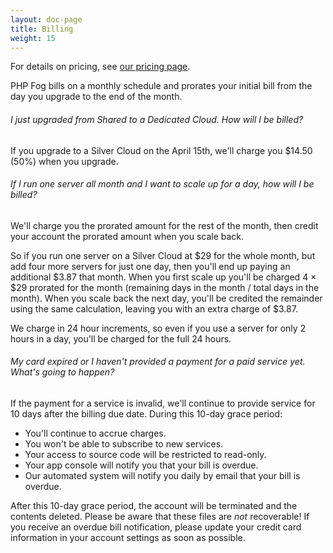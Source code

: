 ```yaml
---
layout: doc-page
title: Billing
weight: 15
---
```


For details on pricing, see [our pricing page](http://phpfog.com/pricing).

PHP Fog bills on a monthly schedule and prorates your initial bill from the day you upgrade to the end of the month.

###### I just upgraded from Shared to a Dedicated Cloud. How will I be billed? 

If you upgrade to a Silver Cloud on the April 15th, we'll charge you $14.50 (50%) when you upgrade.

###### If I run one server all month and I want to scale up for a day, how will I be billed? 

We'll charge you the prorated amount for the rest of the month, then credit your account the prorated amount when you scale back.

So if you run one server on a Silver Cloud at $29 for the whole month, but add four more servers for just one day, then you'll end up paying an additional $3.87 that month. When you first scale up you'll be charged 4 &times; $29 prorated for the month (remaining days in the month / total days in the month). When you scale back the next day, you'll be credited the remainder using the same calculation, leaving you with an extra charge of $3.87. 

We charge in 24 hour increments, so even if you use a server for only 2 hours in a day, you'll be charged for the full 24 hours.

###### My card expired or I haven't provided a payment for a paid service yet. What's going to happen? 

If the payment for a service is invalid, we'll continue to provide service for 10 days after the billing due date. During this 10-day grace period:

* You'll continue to accrue charges.
* You won't be able to subscribe to new services.
* Your access to source code will be restricted to read-only.
* Your app console will notify you that your bill is overdue.
* Our automated system will notify you daily by email that your bill is overdue.

After this 10-day grace period, the account will be terminated and the contents deleted. Please be aware that these files are *not* recoverable! If you receive an overdue bill notification, please update your credit card information in your account settings as soon as possible.
